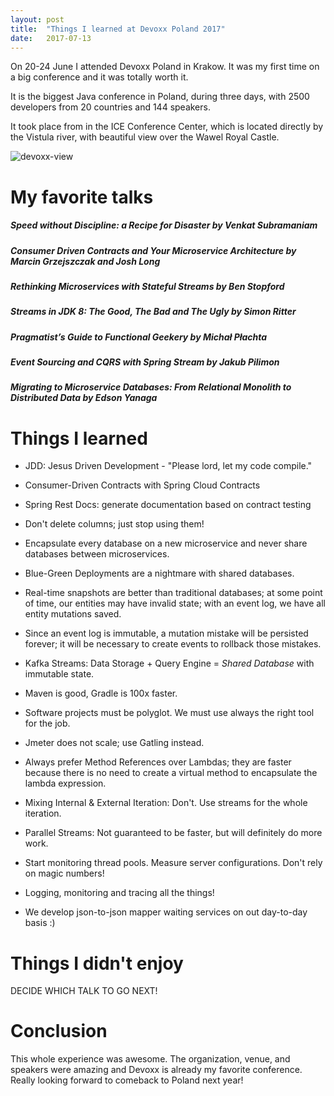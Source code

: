 ```yaml
---
layout: post
title:  "Things I learned at Devoxx Poland 2017"
date:   2017-07-13
---
```


On 20-24 June I attended Devoxx Poland in Krakow. It was my first time on a big conference and it was totally worth it.

It is the biggest Java conference in Poland, during three days, with 2500 developers from 20 countries and 144 speakers.

It took place from in the ICE Conference Center, which is located directly by the Vistula river, with beautiful view over the Wawel Royal Castle.

![devoxx-view](https://goo.gl/4pHKQE "devoxx-view")

# My favorite talks

##### Speed without Discipline: a Recipe for Disaster *by Venkat Subramaniam*

##### Consumer Driven Contracts and Your Microservice Architecture *by Marcin Grzejszczak and Josh Long*

##### Rethinking Microservices with Stateful Streams *by Ben Stopford*

##### Streams in JDK 8: The Good, The Bad and The Ugly *by Simon Ritter*

##### Pragmatist’s Guide to Functional Geekery *by Michał Płachta*

##### Event Sourcing and CQRS with Spring Stream *by Jakub Pilimon*

##### Migrating to Microservice Databases: From Relational Monolith to Distributed Data *by Edson Yanaga*


# Things I learned 

* JDD: Jesus Driven Development - "Please lord, let my code compile."

* Consumer-Driven Contracts with Spring Cloud Contracts

* Spring Rest Docs: generate documentation based on contract testing

* Don't delete columns; just stop using them!

* Encapsulate every database on a new microservice and never share databases between microservices.

* Blue-Green Deployments are a nightmare with shared databases.

* Real-time snapshots are better than traditional databases; at some point of time, our entities may have invalid state; with an event log, we have all entity mutations saved.

* Since an event log is immutable, a mutation mistake will be persisted forever; it will be necessary to create events to rollback those mistakes.

* Kafka Streams: Data Storage + Query Engine = *Shared Database* with immutable state.

* Maven is good, Gradle is 100x faster.

* Software projects must be polyglot. We must use always the right tool for the job.

* Jmeter does not scale; use Gatling instead.

* Always prefer Method References over Lambdas; they are faster because there is no need to create a virtual method to encapsulate the lambda expression.

* Mixing Internal & External Iteration: Don't. Use streams for the whole iteration.

* Parallel Streams: Not guaranteed to be faster, but will definitely do more work.

* Start monitoring thread pools. Measure server configurations. Don't rely on magic numbers!

* Logging, monitoring and tracing all the things!

* We develop json-to-json mapper waiting services on out day-to-day basis :)

# Things I didn't enjoy

DECIDE WHICH TALK TO GO NEXT!

# Conclusion

This whole experience was awesome. The organization, venue, and speakers were amazing and Devoxx is already my favorite conference. Really looking forward to comeback to Poland next year!
